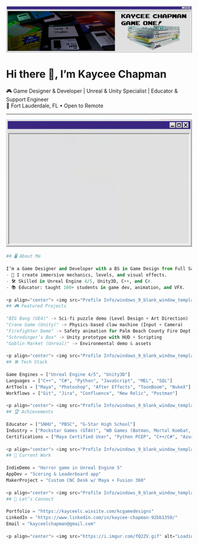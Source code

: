 <!-- Custom Banner -->
<p align="center">
  <img src="Profile Info/LinkedIn Banner.png" alt="Kaycee Chapman Banner" width="800"/>
</p>

# Hi there 👋, I’m **Kaycee Chapman**

🎮 Game Designer & Developer | Unreal & Unity Specialist | Educator & Support Engineer  
📍 Fort Lauderdale, FL • Open to Remote  

---

<!-- Windows-style section background -->
<p align="center">
  <img src="Profile Info/windows_9_blank_window_template.png" alt="About Me" width="700"/>
</p>

```python
## 🖥️ About Me

I’m a Game Designer and Developer with a BS in Game Design from Full Sail University.  
- 🎨 I create immersive mechanics, levels, and visual effects.  
- 🛠️ Skilled in Unreal Engine 4/5, Unity3D, C++, and C#.  
- 📚 Educator: taught 100+ students in game dev, animation, and VFX.  

<p align="center"> <img src="Profile Info/windows_9_blank_window_template.png" alt="Featured Projects" width="700"/> </p>
## 🎮 Featured Projects

"BIG Bang (UE4)" -> Sci-fi puzzle demo (Level Design + Art Direction)  
"Crane Game (Unity)" -> Physics-based claw machine (Input + Camera)  
"Firefighter Demo" -> Safety animation for Palm Beach County Fire Dept.  
"Schrodinger’s Box" -> Unity prototype with HUD + Scripting  
"Goblin Market (Unreal)" -> Environmental demo & assets  

<p align="center"> <img src="Profile Info/windows_9_blank_window_template.png" alt="Tech Stack" width="700"/> </p>
## 🛠 Tech Stack

Game Engines = ["Unreal Engine 4/5", "Unity3D"]  
Languages = ["C++", "C#", "Python", "JavaScript", "MEL", "SQL"]  
ArtTools = ["Maya", "Photoshop", "After Effects", "ToonBoom", "NukeX"]  
Workflows = ["Git", "Jira", "Confluence", "New Relic", "Postman"]  

<p align="center"> <img src="Profile Info/windows_9_blank_window_template.png" alt="Achievements" width="700"/> </p>
## 🏆 Achievements

Educator = ["SNHU", "PBSC", "G-Star High School"]  
Industry = ["Rockstar Games (GTAV)", "WB Games (Batman, Mortal Kombat, Witcher 3)"]  
Certifications = ["Maya Certified User", "Python PCEP", "C++/C#", "Azure Fundamentals"]  

<p align="center"> <img src="Profile Info/windows_9_blank_window_template.png" alt="Current Work" width="700"/> </p>
## 📂 Current Work

IndieDemo = "Horror game in Unreal Engine 5"  
AppDev = "Scoring & Leaderboard app"  
MakerProject = "Custom CNC Desk w/ Maya + Fusion 360"  

<p align="center"> <img src="Profile Info/windows_9_blank_window_template.png" alt="Connect" width="700"/> </p>
## 🤝 Let’s Connect

Portfolio = "https://kayceelc.wixsite.com/kcgamedesigns"  
LinkedIn = "https://www.linkedin.com/in/kaycee-chapman-92bb1350/"  
Email = "kayceelchapman@gmail.com"  

<p align="center"> <img src="https://i.imgur.com/fQ2ZV.gif" alt="Loading..." width="300"/><br/> <sub>Loading Next Level...</sub> </p> ```